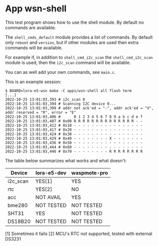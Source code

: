 App wsn-shell
=============

This test program shows how to use the shell module. By default no commands are available.

The `shell_cmds_default` module provides a list of commands. By default only `reboot` and
`version`, but if other modules are used then extra commands will be available.

For example if, in addition to `shell_cmd_i2c_scan` the `shell_cmd_i2c_scan` module is
used, then the `i2c_scan` command will be available.

You can as well add your own commands, see `main.c`.

This is an example session:

    $ BOARD=lora-e5-wsn make -C apps/wsn-shell all flash term
    [...]
    2022-10-25 13:01:03,393 # i2c_scan 0
    2022-10-25 13:01:03,394 # Scanning I2C device 0...
    2022-10-25 13:01:03,399 # addr not ack'ed = "-", addr ack'ed = "X", addr reserved = "R", error = "E"
    2022-10-25 13:01:03,406 #      0 1 2 3 4 5 6 7 8 9 a b c d e f
    2022-10-25 13:01:03,407 # 0x00 R R R R R R R R R R R R R R - -
    2022-10-25 13:01:03,412 # 0x10 - - - - - - - - - - - - - - - -
    2022-10-25 13:01:03,417 # 0x20 - - - - - - - - - - - - - - - -
    2022-10-25 13:01:03,424 # 0x30 - - - - - - - - - - - - - - - -
    2022-10-25 13:01:03,429 # 0x40 - - - - - - - - X - - - - - - -
    2022-10-25 13:01:03,436 # 0x50 - - - - - - - - - - - - - - - -
    2022-10-25 13:01:03,444 # 0x60 - - - - - - - - - - - - - - - -
    2022-10-25 13:01:03,446 # 0x70 - - - - - - - - R R R R R R R R

The table below summarizes what works and what doesn't:

| Device    | lora-e5-dev   | waspmote-pro |
| --------- | ------------- | ------------ |
| i2c\_scan | YES[1]        | YES          |
| rtc       | YES[2]        | NO           |
| acc       | NOT AVAIL     | YES          |
| bme280    | NOT TESTED    | NOT TESTED   |
| SHT31     | YES           | NOT TESTED   |
| DS18B20   | NOT TESTED    | NOT TESTED   |

[1] Sometimes it fails
[2] MCU's RTC not supported, tested with external DS3231

